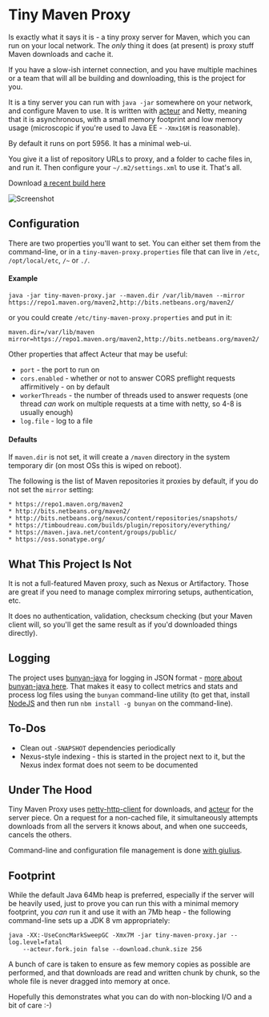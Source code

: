 Tiny Maven Proxy
================

Is exactly what it says it is - a tiny proxy server for Maven, which you can
run on your local network.  The *only* thing it does (at present) is proxy
stuff Maven downloads and cache it.

If you have a slow-ish internet connection, and you have multiple machines
or a team that will all be building and downloading, this is the project for
you.

It is a tiny server you can run with `java -jar` somewhere on your network,
and configure Maven to use.  It is written with [acteur](http://timboudreau.com/blog/updatedActeur/read)
and Netty, meaning that it is asynchronous, with a small memory footprint
and low memory usage (microscopic if you're used to Java EE - `-Xmx16M` is
reasonable).

By default it runs on port 5956.  It has a minimal web-ui.

You give it a list of repository URLs to proxy, and a folder to cache files
in, and run it.  Then configure your `~/.m2/settings.xml` to use it.  That's all.

Download [a recent build here](http://timboudreau.com/builds/job/tiny-maven-proxy/lastSuccessfulBuild/artifact/target/tiny-maven-proxy.jar)

![Screenshot](http://timboudreau.com/files/screen/d17d10e6-9e65-4314-9c68-cecb4a57023a.png)


Configuration
-------------

There are two properties you'll want to set.  You can either set them from
the command-line, or in a `tiny-maven-proxy.properties` file that can live in
`/etc`, `/opt/local/etc`, `/~` or `./`.


#### Example

```
java -jar tiny-maven-proxy.jar --maven.dir /var/lib/maven --mirror https://repo1.maven.org/maven2,http://bits.netbeans.org/maven2/
```

or you could create `/etc/tiny-maven-proxy.properties` and put in it:

```
maven.dir=/var/lib/maven
mirror=https://repo1.maven.org/maven2,http://bits.netbeans.org/maven2/
```

Other properties that affect Acteur that may be useful:

 * `port` - the port to run on
 * `cors.enabled` - whether or not to answer CORS preflight requests affirmitively - on by default
 * `workerThreads` - the number of threads used to answer requests (one thread *can* work on multiple requests at a time with netty, so 4-8 is usually enough)
 * `log.file` - log to a file

#### Defaults

If `maven.dir` is not set, it will create a `/maven` directory in the system
temporary dir (on most OSs this is wiped on reboot).

The following is the list of Maven repositories it proxies by default, if you 
do not set the `mirror` setting:

    * https://repo1.maven.org/maven2
    * http://bits.netbeans.org/maven2/
    * http://bits.netbeans.org/nexus/content/repositories/snapshots/
    * https://timboudreau.com/builds/plugin/repository/everything/
    * https://maven.java.net/content/groups/public/
    * https://oss.sonatype.org/


What This Project Is Not
------------------------

It is not a full-featured Maven proxy, such as Nexus or Artifactory.  Those
are great if you need to manage complex mirroring setups, authentication, etc.

It does no authentication, validation, checksum checking (but your Maven client
will, so you'll get the same result as if you'd downloaded things directly).


Logging
-------

The project uses [bunyan-java](https://github.com/timboudreau/bunyan-java) for
logging in JSON format - [more about bunyan-java here](http://timboudreau.com/blog/bunyan/read).
That makes it easy to collect metrics and stats and process log files using the
`bunyan` command-line utility (to get that, install [NodeJS](http://nodejs.org)
and then run `nbm install -g bunyan` on the command-line).


To-Dos
------

 * Clean out `-SNAPSHOT` dependencies periodically
 * Nexus-style indexing - this is started in the project next to it, but the Nexus index format does not seem to be documented


Under The Hood
--------------

Tiny Maven Proxy uses [netty-http-client](https://github.com/timboudreau/netty-http-client)
for downloads, and [acteur](https://github.com/timboudreau/acteur) for the server piece.
On a request for a non-cached file, it simultaneously attempts downloads from all the
servers it knows about, and when one succeeds, cancels the others.

Command-line and configuration file management is done [with giulius](https://github.com/timboudreau/giulius).

Footprint
---------

While the default Java 64Mb heap is preferred, especially if the server will be heavily used, just to prove
you can run this with a minimal memory footprint, you *can* run it and use it with an 7Mb heap - the following
command-line sets up a JDK 8 vm appropriately:

```
java -XX:-UseConcMarkSweepGC -Xmx7M -jar tiny-maven-proxy.jar --log.level=fatal 
	--acteur.fork.join false --download.chunk.size 256
```

A bunch of care is taken to ensure as few memory copies as possible are performed, and that downloads are
read and written chunk by chunk, so the whole file is never dragged into memory at once.

Hopefully this demonstrates what you can do with non-blocking I/O and a bit of care :-)
